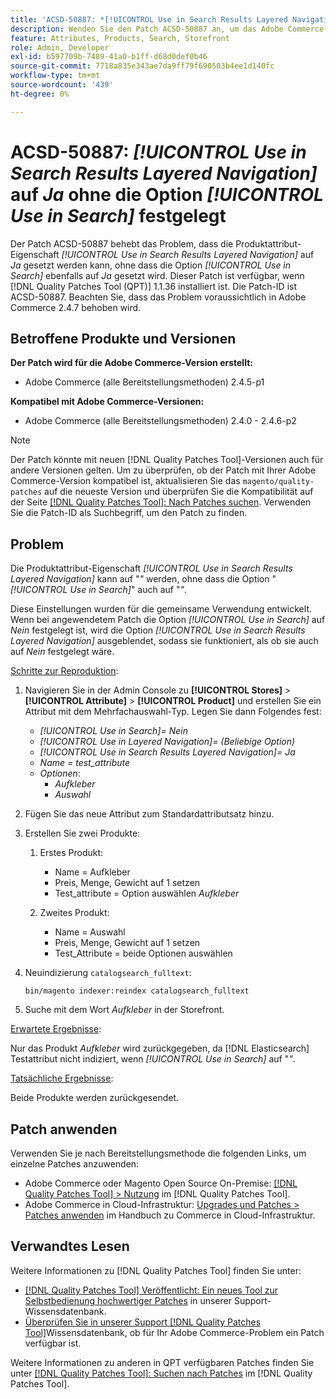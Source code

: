 ```yaml
---
title: 'ACSD-50887: *[!UICONTROL Use in Search Results Layered Navigation]* ohne *[!UICONTROL Use in Search]*-Option auf Ja gesetzt'
description: Wenden Sie den Patch ACSD-50887 an, um das Adobe Commerce-Problem zu beheben, bei dem die Produktattribut-Eigenschaft *[!UICONTROL Use in Search Results Layered Navigation]* auf *Ja* festgelegt werden kann, ohne dass die Option *[!UICONTROL Use in Search]* auch auf *Ja* festgelegt wird.
feature: Attributes, Products, Search, Storefront
role: Admin, Developer
exl-id: b597709b-7489-41a0-b1ff-d68d0def0b46
source-git-commit: 7718a835e343ae7da9ff79f690503b4ee1d140fc
workflow-type: tm+mt
source-wordcount: '439'
ht-degree: 0%

---
```


# ACSD-50887: *[!UICONTROL Use in Search Results Layered Navigation]* auf *Ja* ohne die Option *[!UICONTROL Use in Search]* festgelegt

Der Patch ACSD-50887 behebt das Problem, dass die Produktattribut-Eigenschaft *[!UICONTROL Use in Search Results Layered Navigation]* auf *Ja* gesetzt werden kann, ohne dass die Option *[!UICONTROL Use in Search]* ebenfalls auf *Ja* gesetzt wird. Dieser Patch ist verfügbar, wenn [!DNL Quality Patches Tool (QPT)] 1.1.36 installiert ist. Die Patch-ID ist ACSD-50887. Beachten Sie, dass das Problem voraussichtlich in Adobe Commerce 2.4.7 behoben wird.

## Betroffene Produkte und Versionen

**Der Patch wird für die Adobe Commerce-Version erstellt:**

* Adobe Commerce (alle Bereitstellungsmethoden) 2.4.5-p1

**Kompatibel mit Adobe Commerce-Versionen:**

* Adobe Commerce (alle Bereitstellungsmethoden) 2.4.0 - 2.4.6-p2

>[!NOTE]
>
>Der Patch könnte mit neuen [!DNL Quality Patches Tool]-Versionen auch für andere Versionen gelten. Um zu überprüfen, ob der Patch mit Ihrer Adobe Commerce-Version kompatibel ist, aktualisieren Sie das `magento/quality-patches` auf die neueste Version und überprüfen Sie die Kompatibilität auf der Seite [[!DNL Quality Patches Tool]: Nach Patches suchen](https://experienceleague.adobe.com/tools/commerce-quality-patches/index.html). Verwenden Sie die Patch-ID als Suchbegriff, um den Patch zu finden.

## Problem

Die Produktattribut-Eigenschaft *[!UICONTROL Use in Search Results Layered Navigation]* kann auf &quot;*&quot;* werden, ohne dass die Option &quot;*[!UICONTROL Use in Search]*&quot; auch auf &quot;*&quot;*.

Diese Einstellungen wurden für die gemeinsame Verwendung entwickelt. Wenn bei angewendetem Patch die Option *[!UICONTROL Use in Search]* auf *Nein* festgelegt ist, wird die Option *[!UICONTROL Use in Search Results Layered Navigation]* ausgeblendet, sodass sie funktioniert, als ob sie auch auf *Nein* festgelegt wäre.

<u>Schritte zur Reproduktion</u>:

1. Navigieren Sie in der Admin Console zu **[!UICONTROL Stores]** > **[!UICONTROL Attribute]** > **[!UICONTROL Product]** und erstellen Sie ein Attribut mit dem Mehrfachauswahl-Typ. Legen Sie dann Folgendes fest:

   * *[!UICONTROL Use in Search]= Nein*
   * *[!UICONTROL Use in Layered Navigation]= (Beliebige Option)*
   * *[!UICONTROL Use in Search Results Layered Navigation]= Ja*
   * *Name = test_attribute*
   * *Optionen*:
      * *Aufkleber*
      * *Auswahl*

1. Fügen Sie das neue Attribut zum Standardattributsatz hinzu.
1. Erstellen Sie zwei Produkte:

   1. Erstes Produkt:
      * Name = Aufkleber
      * Preis, Menge, Gewicht auf 1 setzen
      * Test_attribute = Option auswählen *Aufkleber*

   1. Zweites Produkt:
      * Name = Auswahl
      * Preis, Menge, Gewicht auf 1 setzen
      * Test_Attribute = beide Optionen auswählen

1. Neuindizierung `catalogsearch_fulltext`:

   `bin/magento indexer:reindex catalogsearch_fulltext`

1. Suche mit dem Wort *Aufkleber* in der Storefront.

<u>Erwartete Ergebnisse</u>:

Nur das Produkt *Aufkleber* wird zurückgegeben, da [!DNL Elasticsearch] Testattribut nicht indiziert, wenn *[!UICONTROL Use in Search]* auf &quot;*&quot;*.

<u>Tatsächliche Ergebnisse</u>:

Beide Produkte werden zurückgesendet.

## Patch anwenden

Verwenden Sie je nach Bereitstellungsmethode die folgenden Links, um einzelne Patches anzuwenden:

* Adobe Commerce oder Magento Open Source On-Premise: [[!DNL Quality Patches Tool] > Nutzung](https://experienceleague.adobe.com/docs/commerce-operations/tools/quality-patches-tool/usage.html) im [!DNL Quality Patches Tool].
* Adobe Commerce in Cloud-Infrastruktur: [Upgrades und Patches > Patches anwenden](https://experienceleague.adobe.com/docs/commerce-cloud-service/user-guide/develop/upgrade/apply-patches.html) im Handbuch zu Commerce in Cloud-Infrastruktur.

## Verwandtes Lesen

Weitere Informationen zu [!DNL Quality Patches Tool] finden Sie unter:

* [[!DNL Quality Patches Tool] Veröffentlicht: Ein neues Tool zur Selbstbedienung hochwertiger Patches](/help/announcements/adobe-commerce-announcements/magento-quality-patches-released-new-tool-to-self-serve-quality-patches.md) in unserer Support-Wissensdatenbank.
* [Überprüfen Sie in unserer Support [!DNL Quality Patches Tool]](/help/support-tools/patches-available-in-qpt-tool/check-patch-for-magento-issue-with-magento-quality-patches.md)Wissensdatenbank, ob für Ihr Adobe Commerce-Problem ein Patch verfügbar ist.

Weitere Informationen zu anderen in QPT verfügbaren Patches finden Sie unter [[!DNL Quality Patches Tool]: Suchen nach Patches](https://experienceleague.adobe.com/tools/commerce-quality-patches/index.html) im [!DNL Quality Patches Tool].
